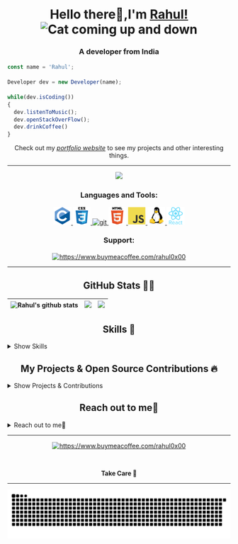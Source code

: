 <h1 align='center'> Hello there👋,I'm <a href="https://rahul0x00.github.com/">Rahul!</a> <img src="https://media.giphy.com/media/mGcNjsfWAjY5AEZNw6/giphy.gif" alt="Cat coming up and down" width="50"></h1>
<h3 align='center'>A developer from India</h3>

```js
const name = 'Rahul';

Developer dev = new Developer(name);

while(dev.isCoding())
{
  dev.listenToMusic();
  dev.openStackOverFlow();
  dev.drinkCoffee()
}
```

<p align='center'>Check out my <a href="https://rahul0x00.github.io" alt="portfolio website"> <i>portfolio website</i></a> to see my projects and other interesting things.</p>

  <!--
*I code computers in patterns. I am a hacker and programmer.*
  - ∞ I'm currently learning React.
  - 🌱 Open Source and Community Work.
  - 🚀 Luminous beings we are, not this crude matter. 
    <br>
    -->
    
  --------------------------------

  <div align='center'>
  
  [![](https://visitcount.itsvg.in/api?id=rahul0x00&label=Profile%20Views&pretty=true)](https://visitcount.itsvg.in)
  </div>
<h3 align="center">Languages and Tools:</h3>
<p align="center"> <a href="https://www.cprogramming.com/" target="_blank" rel="noreferrer"> <img src="https://raw.githubusercontent.com/devicons/devicon/master/icons/c/c-original.svg" alt="c" width="40" height="40"/> </a> <a href="https://www.w3schools.com/css/" target="_blank" rel="noreferrer"> <img src="https://raw.githubusercontent.com/devicons/devicon/master/icons/css3/css3-original-wordmark.svg" alt="css3" width="40" height="40"/> </a>  <a href="https://git-scm.com/" target="_blank" rel="noreferrer"> <img src="https://www.vectorlogo.zone/logos/git-scm/git-scm-icon.svg" alt="git" width="40" height="40"/> </a>  <a href="https://www.w3.org/html/" target="_blank" rel="noreferrer"> <img src="https://raw.githubusercontent.com/devicons/devicon/master/icons/html5/html5-original-wordmark.svg" alt="html5" width="40" height="40"/> </a> <a href="https://developer.mozilla.org/en-US/docs/Web/JavaScript" target="_blank" rel="noreferrer"> <img src="https://raw.githubusercontent.com/devicons/devicon/master/icons/javascript/javascript-original.svg" alt="javascript" width="40" height="40"/> </a> <a href="https://www.linux.org/" target="_blank" rel="noreferrer"> <img src="https://raw.githubusercontent.com/devicons/devicon/master/icons/linux/linux-original.svg" alt="linux" width="40" height="40"/> </a> <a href="https://reactjs.org/" target="_blank" rel="noreferrer"> <img src="https://raw.githubusercontent.com/devicons/devicon/master/icons/react/react-original-wordmark.svg" alt="react" width="40" height="40"/> </a> </p>
 <h3 align="center">Support:</h3>
<p align='center'><a href="https://www.buymeacoffee.com/rahul0x00"> <img align='center' src="https://cdn.buymeacoffee.com/buttons/v2/default-yellow.png" height="50" width="210" alt="https://www.buymeacoffee.com/rahul0x00" /></a></p>

--------------------------------
<h2 id="stats" align='center'>GitHub Stats 👨‍💻</h2>


| <img src="https://github-readme-stats.vercel.app/api?username=rahul0x00&show_icons=true&theme=tokyonight&count_private=true&include_all_commits=true&hide_border=true" alt="Rahul's github stats" /> | <img src="https://github-readme-streak-stats.herokuapp.com/?user=rahul0x00&theme=tokyonight&count_private=true&include_all_commits=true&hide_border=true" /> |  <img  width="auto" src="https://github-readme-stats.vercel.app/api/top-langs/?username=rahul0x00&layout=compact" /> |
| ------------- | ------------- | ------------- |

<h2 id="skills" align='center'>Skills 🌱 </h2>
 <details>
<summary>Show Skills</summary>

### Technical Skills 💻



| Skill Group | Skills |
| ----------- | ------ |
| **WebDev:** | <img src="https://img.shields.io/badge/HTML5-E34F26?style=for-the-badge&logo=html5&logoColor=white" alt="html5">&nbsp;<img src="https://img.shields.io/badge/CSS3-1572B6?style=for-the-badge&logo=css3&logoColor=white" alt="css3">&nbsp;<img src="https://img.shields.io/badge/JavaScript-323330?style=for-the-badge&logo=javascript&logoColor=F7DF1E" alt="javascript"> |
| **Programming:** | &nbsp;<img src="https://img.shields.io/badge/C%2B%2B-00599C?style=for-the-badge&logo=c%2B%2B&logoColor=white" alt="c++">|
| **Operating System:** | <img src="https://img.shields.io/badge/Kali_Linux-557C94?style=for-the-badge&logo=kali-linux&logoColor=white">&nbsp;<img src="https://img.shields.io/badge/Windows-0078D6?style=for-the-badge&logo=windows&logoColor=white" alt=""> |
| **Other Technologies:** |  <img src="https://img.shields.io/badge/GitHub-100000?style=for-the-badge&logo=github&logoColor=white" alt="github">&nbsp;<img src="https://img.shields.io/badge/GIT-E44C30?style=for-the-badge&logo=git&logoColor=white" alt="git">
<!-- <img src="" alt=""> -->
<img  width="150px" align='right' src="https://i.giphy.com/media/TEILCythSScYyaaEDK/giphy.webp">
</details>
<!-- <details>
<summary>Open some Section</summary>

</details> -->

<h2 id="projects" align='center'> My Projects & Open Source Contributions 🔥</h2>

<details>
<summary>Show Projects & Contributions</summary>

  <h2 id="achievements" align='center'>Achievements ⚡️</h2>

<details>
<summary>Show Achievements</summary>

<!-- <a href="" target="_blank"><img src="" width="00px"/></a> -->
<!--
| Name | Description | Proof |
| ---- | ----------- | ----- |
 | HackOdisha 2.0 | I participated in HackOdisha 2.0 and was a part of a team. We worked on a project together and I got to learn a lot from that experience | <a href="https://certificate.givemycertificate.com/c/928982d6-1e3a-4a5d-8494-4d8acb810064" target="_blank"><img src="https://user-images.githubusercontent.com/65062036/198053762-c8ccb1b6-2903-422a-9e71-5a14c779cede.png" width="100%"/></a>|-->

| Name | Description | Proof |
| ---- | ----------- | ----- |
| Hacktoberfest 2018,2022 | participated and completed Hacktoberfest 2018 and 2022 | <a href="https://holopin.io/@prakhar_tiwari" target="_blank"><img src="https://holopin.me/rahul0x00" width="100%"/></a> |

</details>
</details>

  <h2 id="social" align='center'>Reach out to me🤝</h2>
<details>
  <summary>Reach out to me🤝</summary>

<h3 align='left'>Social: </h3>
<p align='center'>
<a href="https://twitter.com/berserker" target="_blank">
<img src="https://img.shields.io/badge/Twitter-1DA1F2?style=for-the-badge&logo=twitter&logoColor=white" alt="Twitter">
</a>&nbsp;<a href="https://www.linkedin.com/in/rahul0x00" target="_blank">
<img src="https://img.shields.io/badge/LinkedIn-0077B5?style=for-the-badge&logo=linkedin&logoColor=white" alt="Linkedin">
</a>&nbsp;
<a href="" target="_blank"><img width="28px" src="https://user-images.githubusercontent.com/65062036/194136951-89ad123f-d227-43c9-b488-d113b03fd94f.jpeg" alt="showwcase-profile"></a>&nbsp;
  <a href="https://dev.to/rahul0x00" target="_blank"><img src="https://img.shields.io/badge/dev.to-0A0A0A?style=for-the-badge&logo=devdotto&logoColor=white" alt="devto-profile"></a>&nbsp;<a href="[https://stackoverflow.com/users/13515764/rahul0x00](https://stackoverflow.com/users/19968566/darth-vader)" target="_blank"><img src="https://img.shields.io/badge/Stack_Overflow-FE7A16?style=for-the-badge&logo=stack-overflow&logoColor=white" alt="stackoverflow-profile"></a>&nbsp;</a>&nbsp;<a href="https://codepen.io/rahul0x00" target="_blank"><img src="https://img.shields.io/badge/Codepen-000000?style=for-the-badge&logo=codepen&logoColor=white" alt="Codepen-profile"></a></a></p>
</p><br>
</details>

--------------------------------------

  <div align='center'>
  
  <a href="https://www.buymeacoffee.com/rahul0x00"> <img align="center" src="https://cdn.buymeacoffee.com/buttons/v2/default-yellow.png" height="50" width="210" alt="https://www.buymeacoffee.com/rahul0x00" />
  </a></div>
  <br>
<p align='center'><strong>Take Care 🌱</strong></p>

----------------------------------

![snake gif](https://github.com/rahul0x00/rahul0x00/blob/output/github-contribution-grid-snake.svg)
